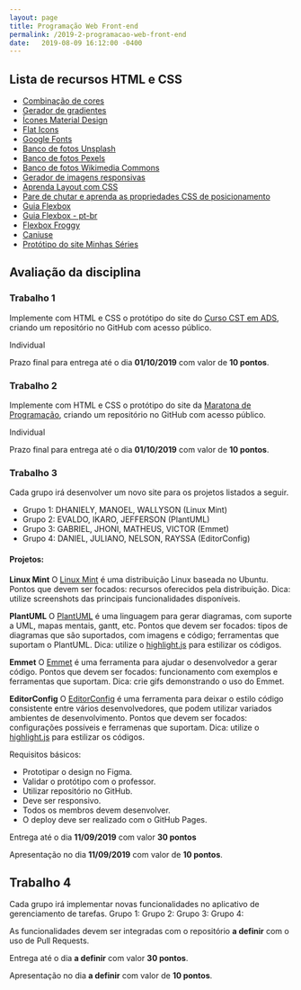 ```yaml
---
layout: page
title: Programação Web Front-end
permalink: /2019-2-programacao-web-front-end
date:   2019-08-09 16:12:00 -0400
---
```


## Lista de recursos HTML e CSS

* [Combinação de cores](https://mycolor.space)
* [Gerador de gradientes](https://gradientlab.space/)
* [Ícones Material Design](https://material.io/resources/icons/?style=baseline)
* [Flat Icons](https://www.flaticon.com/)
* [Google Fonts](https://fonts.google.com/)
* [Banco de fotos Unsplash](https://unsplash.com/)
* [Banco de fotos Pexels](https://www.pexels.com/)
* [Banco de fotos Wikimedia Commons](https://commons.wikimedia.org/wiki/Main_Page)
* [Gerador de imagens responsivas](https://responsivebreakpoints.com/)
* [Aprenda Layout com CSS](https://pt-br.learnlayout.com/)
* [Pare de chutar e aprenda as propriedades CSS de posicionamento](https://medium.com/collabcode/pare-de-chutar-e-aprenda-as-propriedades-css-de-posicionamento-603154655121)
* [Guia Flexbox](https://css-tricks.com/snippets/css/a-guide-to-flexbox/)
* [Guia Flexbox - pt-br](https://origamid.com/projetos/flexbox-guia-completo/)
* [Flexbox Froggy](https://flexboxfroggy.com/)
* [Caniuse](https://caniuse.com)
* [Protótipo do site Minhas Séries](https://www.figma.com/file/BCeiBCoOgc0PIWSdLLWDM3qR/S%C3%A9ries?node-id=0%3A1)

## Avaliação da disciplina
### Trabalho 1
Implemente com HTML e CSS o protótipo do site do [Curso CST em ADS](https://www.figma.com/file/SZcHPL0SSuJukO8u1FD8BsJ3/Curso-ADS?node-id=0%3A1), criando um repositório no GitHub com acesso público.

Individual

Prazo final para entrega até o dia **01/10/2019** com valor de **10 pontos**.


### Trabalho 2
Implemente com HTML e CSS o protótipo do site da [Maratona de Programação](https://www.figma.com/file/GYx3Od8yJmR5QyMBGk7pysfi/Maratona?node-id=0%3A1), criando um repositório no GitHub com acesso público.

Individual

Prazo final para entrega até o dia **01/10/2019** com valor de **10 pontos**.


### Trabalho 3
Cada grupo irá desenvolver um novo site para os projetos listados a seguir.
* Grupo 1: DHANIELY, MANOEL, WALLYSON (Linux Mint)
* Grupo 2: EVALDO, IKARO, JEFFERSON (PlantUML)
* Grupo 3: GABRIEL, JHONI, MATHEUS, VICTOR (Emmet)
* Grupo 4: DANIEL, JULIANO, NELSON, RAYSSA (EditorConfig)

#### Projetos:
**Linux Mint**
O [Linux Mint](https://linuxmint.com/) é uma distribuição Linux baseada no Ubuntu.
Pontos que devem ser focados: recursos oferecidos pela distribuição.
Dica: utilize screenshots das principais funcionalidades disponíveis.

**PlantUML**
O [PlantUML](http://plantuml.com/) é uma linguagem para gerar diagramas, com suporte a UML, mapas mentais, gantt, etc.
Pontos que devem ser focados: tipos de diagramas que são suportados, com imagens e código; ferramentas que suportam o PlantUML.
Dica: utilize o [highlight.js](https://highlightjs.org/) para estilizar os códigos.

**Emmet**
O [Emmet](https://emmet.io/) é uma ferramenta para ajudar o desenvolvedor a gerar código.
Pontos que devem ser focados: funcionamento com exemplos e ferramentas que suportam.
Dica: crie gifs demonstrando o uso do Emmet.

**EditorConfig**
O [EditorConfig](https://editorconfig.org/) é uma ferramenta para deixar o estilo código consistente entre vários desenvolvedores, que podem utilizar variados ambientes de desenvolvimento.
Pontos que devem ser focados: configurações possíveis e ferramenas que suportam.
Dica: utilize o [highlight.js](https://highlightjs.org/) para estilizar os códigos.

Requisitos básicos:
* Prototipar o design no Figma.
* Validar o protótipo com o professor.
* Utilizar repositório no GitHub.
* Deve ser responsivo.
* Todos os membros devem desenvolver.
* O deploy deve ser realizado com o GitHub Pages.

Entrega até o dia **11/09/2019** com valor **30 pontos**

Apresentação no dia **11/09/2019** com valor de **10 pontos**.


## Trabalho 4
Cada grupo irá implementar novas funcionalidades no aplicativo de gerenciamento de tarefas.
Grupo 1:
Grupo 2:
Grupo 3:
Grupo 4:

As funcionalidades devem ser integradas com o repositório **a definir** com o uso de Pull Requests.

Entrega até o dia **a definir** com valor **30 pontos**.

Apresentação no dia **a definir** com valor de **10 pontos**.
